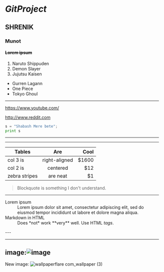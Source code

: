 # *GitProject*
## __SHRENIK__
### **__Munot__**
#### ~~Lorem ipsum~~


1. Naruto Shippuden 
2. Demon Slayer
3. Jujutsu Kaisen


- Gurren Lagann
- One Piece
- Tokyo Ghoul
***
<https://www.youtube.com/>

http://www.reddit.com

```python
s = "Shabash Mere bete";
print s
```
---
[^1]: 18373701.

---
| Tables        | Are           | Cool  |
| ------------- |:-------------:| -----:|
| col 3 is      | right-aligned | $1600 |
| col 2 is      | centered      |   $12 |
| zebra stripes | are neat      |    $1 |

> Blockquote is something I don't understand.


___
<dl>
  <dt>Lorem ipsum</dt>
  <dd>Lorem ipsum dolor sit amet, consectetur adipiscing elit, sed do eiusmod tempor incididunt ut labore et dolore magna aliqua.</dd>

  <dt>Markdown in HTML</dt>
  <dd>Does *not* work **very** well. Use HTML <em>tags</em>.</dd>
</dl>
---

---
image:![image](https://user-images.githubusercontent.com/131153407/232989915-f5062500-75b9-4b24-a44b-e92baec8e7ae.png)
---
New image:
![wallpaperflare com_wallpaper (3)](https://user-images.githubusercontent.com/131153407/232990618-a057c033-b471-411d-9113-145da9eb58d7.jpg)


